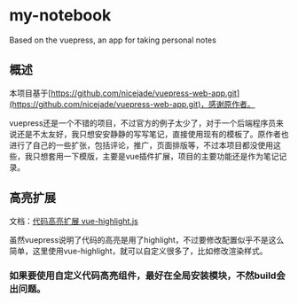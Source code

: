 # my-notebook
Based on the vuepress, an app for taking personal notes

## 概述

本项目基于[https://github.com/nicejade/vuepress-web-app.git](https://github.com/nicejade/vuepress-web-app.git)，感谢原作者。

vuepress还是一个不错的项目，不过官方的例子太少了，对于一个后端程序员来说还是不太友好，我只想安安静静的写写笔记，直接使用现有的模板了。原作者也进行了自己的一些扩张，包括评论，推广，页面排版等，不过本项目都没使用这些，我只想套用一下模版，主要是vue插件扩展，项目的主要功能还是作为笔记记录。

## 高亮扩展

文档：[代码高亮扩展 vue-highlight.js](https://www.npmjs.com/package/vue-highlight.js)

虽然vuepress说明了代码的高亮是用了highlight，不过要修改配置似乎不是这么简单，这里使用vue-highlight，就可以自定义很多了，比如修改渲染样式。
### 如果要使用自定义代码高亮组件，最好在全局安装模块，不然build会出问题。